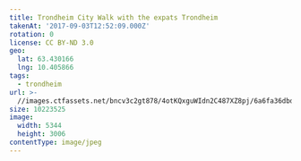 ```yaml
---
title: Trondheim City Walk with the expats Trondheim
takenAt: '2017-09-03T12:52:09.000Z'
rotation: 0
license: CC BY-ND 3.0
geo:
  lat: 63.430166
  lng: 10.405866
tags:
  - trondheim
url: >-
  //images.ctfassets.net/bncv3c2gt878/4otKQxguWIdn2C487XZ8pj/6a6fa36dbd419263f4cc56ccaf58ab47/trondheim-city-walk-with-the-expats-trondheim_36820159956_o
size: 10223525
image:
  width: 5344
  height: 3006
contentType: image/jpeg
---
```


